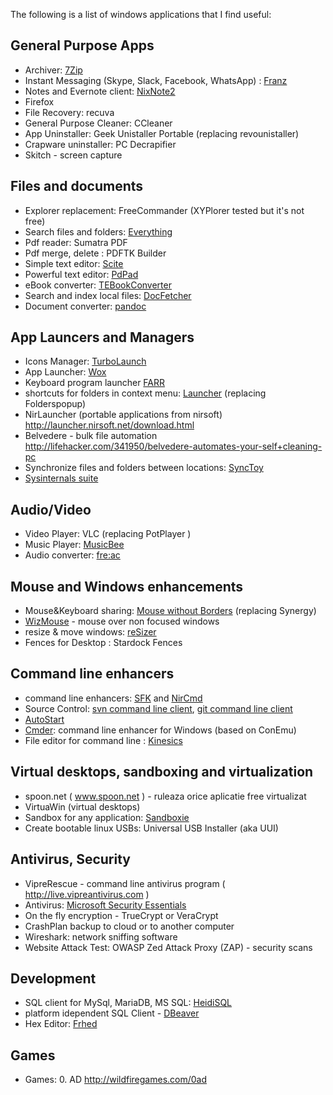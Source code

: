 The following is a list of windows applications that I find useful: 

General Purpose Apps
-------------------
* Archiver: [7Zip](http://www.7-zip.org/download.html) 
* Instant Messaging (Skype, Slack, Facebook, WhatsApp) : [Franz](http://meetfranz.com/)
* Notes and Evernote client: [NixNote2](http://nixnote.org/NixNote-Home/) 
* Firefox
* File Recovery: recuva
* General Purpose Cleaner: CCleaner 
* App Uninstaller: Geek Unistaller Portable (replacing revounistaller)
* Crapware uninstaller: PC Decrapifier 
* Skitch - screen capture
 
 Files and documents
 --------------------------------
 * Explorer replacement: FreeCommander (XYPlorer tested but it's not free)
 * Search files and folders: [Everything](http://www.voidtools.com/download/)
 * Pdf reader: Sumatra PDF
 * Pdf merge, delete : PDFTK Builder
 * Simple text editor: [Scite](http://www.scintilla.org/SciTE.html)
 * Powerful text editor: [PdPad](http://www.pspad.com/en/download.php)
 * eBook converter: [TEBookConverter](http://sourceforge.net/projects/tebookconverter/)
 * Search and index local files: [DocFetcher](http://sourceforge.net/projects/docfetcher/)
 * Document converter: [pandoc](http://pandoc.org/index.html)

 App Launcers and Managers
 -------------------------
 * Icons Manager:  [TurboLaunch](http://www.savardsoftware.com/turbolaunch/)
 * App Launcher: [Wox](https://github.com/Wox-launcher/Wox) 
 * Keyboard program launcher [FARR](http://www.donationcoder.com/Software/Mouser/findrun/)
 * shortcuts for folders in context menu: [Launcher](http://www.microsystools.com/products/launcher) (replacing Folderspopup)
 * NirLauncher (portable applications from nirsoft) http://launcher.nirsoft.net/download.html
 * Belvedere - bulk file automation http://lifehacker.com/341950/belvedere-automates-your-self+cleaning-pc 
 * Synchronize files and folders between locations: [SyncToy](http://www.microsoft.com/en-us/download/details.aspx?id=15155)
 * [Sysinternals suite](http://technet.microsoft.com/en-us/sysinternals/bb842062)
 
 Audio/Video
 ----------------
 * Video Player: VLC (replacing PotPlayer )
 * Music Player: [MusicBee](http://www.getmusicbee.com/)  
 * Audio converter: [fre:ac](https://www.freac.org/)
  
 Mouse and Windows enhancements
 --------------------------------
  * Mouse&Keyboard sharing: [Mouse without Borders](http://www.microsoft.com/en-gb/download/details.aspx?id=35460) (replacing Synergy)
  * [WizMouse](http://antibody-software.com/web/software/software/wizmouse-makes-your-mouse-wheel-work-on-the-window-under-the-mouse/) - mouse over non focused windows
  * resize & move windows: [reSizer](https://sites.google.com/site/zestant2/resizer3)  
  * Fences for Desktop : Stardock Fences
 
 Command line enhancers
 ------------------------------
* command line enhancers: [SFK](http://stahlworks.com/dev/swiss-file-knife.html) and [NirCmd](http://www.nirsoft.net/utils/nircmd.html) 
* Source Control:  [svn command line client](https://subversion.apache.org/packages.html), [git command line client](https://git-scm.com/downloads)
* [AutoStart]( https://subversion.assembla.com/svn/autorun/trunk) 
* [Cmder](http://cmder.net/): command line enhancer for Windows (based on ConEmu)
* File editor for command line : [Kinesics](http://turtlewar.org/projects/editor/)
 
 Virtual desktops, sandboxing and virtualization
 -------------------------------------------------
 * spoon.net ( www.spoon.net ) - ruleaza orice aplicatie free virtualizat
 * VirtuaWin (virtual desktops)
 * Sandbox for any application: [Sandboxie](www.sandboxie.com)
 * Create bootable linux USBs: Universal USB Installer (aka UUI)
 
Antivirus, Security 
---------------------
 * VipreRescue - command line antivirus program ( http://live.vipreantivirus.com )
 * Antivirus: [Microsoft Security Essentials](http://windows.microsoft.com/en-us/windows/security-essentials-all-versions)
 * On the fly encryption - TrueCrypt or VeraCrypt
 * CrashPlan backup to cloud or to another computer
 * Wireshark: network sniffing software
 * Website Attack Test: OWASP Zed Attack Proxy (ZAP) - security scans 
 
Development
----------------
 * SQL client for MySql, MariaDB, MS SQL: [HeidiSQL](http://www.heidisql.com/)
 * platform idependent SQL Client - [DBeaver](http://dbeaver.jkiss.org/)
 * Hex Editor: [Frhed](http://frhed.sourceforge.net/en/)
 
Games
------------------
 * Games: 0. AD http://wildfiregames.com/0ad
 
 
